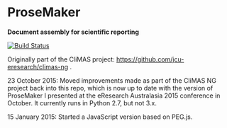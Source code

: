 
ProseMaker
==========

**Document assembly for scientific reporting**

[![Build Status](https://travis-ci.org/DanielBaird/prosemaker.svg)](https://travis-ci.org/DanielBaird/prosemaker)

Originally part of the CliMAS project: https://github.com/jcu-eresearch/climas-ng .

23 October 2015: Moved improvements made as part of the CliMAS NG project back into this repo, which is now up to date with the version of ProseMaker I presented at the eResearch Australasia 2015 conference in October.  It currently runs in Python 2.7, but not 3.x.

15 January 2015: Started a JavaScript version based on PEG.js.
